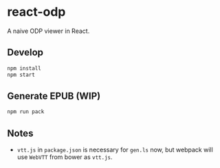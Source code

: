 # react-odp

A naive ODP viewer in React.

## Develop

```bash
npm install
npm start
```

## Generate EPUB (WIP)

```bash
npm run pack
```

## Notes

* `vtt.js` in `package.json` is necessary for `gen.ls` now,
  but webpack will use `WebVTT` from bower as `vtt.js`.
